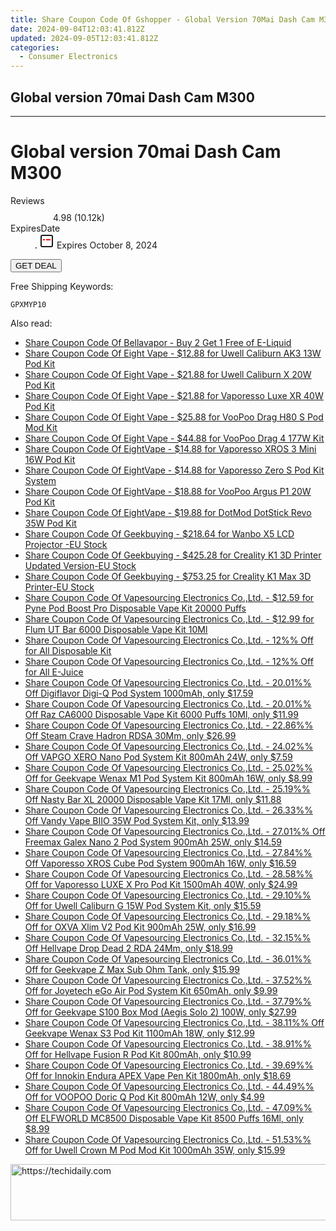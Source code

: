 ```yaml
---
title: Share Coupon Code Of Gshopper - Global Version 70Mai Dash Cam M300
date: 2024-09-04T12:03:41.812Z
updated: 2024-09-05T12:03:41.812Z
categories:
  - Consumer Electronics
---
```


## Global version 70mai Dash Cam M300

<hr>
<main class="px-4 py-6 sm:p-6 md:px-8 md:py-10">
  <div class="mx-auto grid max-w-4xl grid-cols-1 lg:max-w-5xl lg:grid-cols-2 lg:gap-x-20">
    <div class="relative col-start-1 row-start-1 flex flex-col-reverse rounded-lg bg-gradient-to-t from-black/75 via-black/0 p-3 sm:row-start-2 sm:bg-none sm:p-0 lg:row-start-1">
      <h1 class="mt-1 text-lg font-semibold text-white sm:text-slate-900 md:text-2xl dark:sm:text-white">Global version 70mai Dash Cam M300</h1>
    </div>
        <dl class="row-start-2 mt-4 flex items-center text-xs font-medium sm:row-start-3 sm:mt-1 md:mt-2.5 lg:row-start-2">
      <dt class="sr-only">Reviews</dt>
      <dd class="flex items-center text-indigo-600 dark:text-indigo-400">
        <svg width="24" height="24" fill="none" aria-hidden="true" class="mr-1 stroke-current dark:stroke-indigo-500">
          <path d="m12 5 2 5h5l-4 4 2.103 5L12 16l-5.103 3L9 14l-4-4h5l2-5Z" stroke-width="2" stroke-linecap="round" stroke-linejoin="round" />
        </svg>
        <span>4.98 <span class="font-normal text-slate-400">(10.12k)</span></span>
      </dd>
      <dt class="sr-only">ExpiresDate</dt>
      <dd class="flex items-center">
        <svg width="2" height="2" aria-hidden="true" fill="currentColor" class="mx-3 text-slate-300">
          <circle cx="1" cy="1" r="1" />
        </svg>
        <svg width="24" height="24" viewBox="0 0 24 24" fill="none" stroke="currentColor" stroke-width="2">
          <rect x="3" y="3" width="18" height="18" rx="2" fill="#fff" />
          <path d="M6 10L18 10" stroke="red" stroke-width="2" fill="none" />
          <path d="M10 6L10 18" stroke="#fff" stroke-width="2" fill="none" />
        </svg>
        Expires October 8, 2024      </dd>
    </dl>
    <div class="col-start-1 row-start-3 mt-4 self-center sm:col-start-2 sm:row-span-2 sm:row-start-2 sm:mt-0 lg:col-start-1 lg:row-start-3 lg:row-end-4 lg:mt-6">
      <button type="button" onClick="javascript:window.open(decodeURIComponent('https%3A%2F%2Fwww.shareasale.com%2Fu.cfm%3Fd%3D1118052%26m%3D97331%26u%3D4338022'), '_blank');void(0);" class="rounded-lg bg-red-600 px-3 py-2 text-sm font-medium leading-6 text-white">GET DEAL</button>
    </div>
    <p class="col-start-1 mt-4 text-sm leading-6 sm:col-span-2 lg:col-span-1 lg:row-start-4 lg:mt-6 dark:text-slate-400">Free Shipping Keywords: </p>
    <p class="mt-4">
      <code class="bg-purple-900 p-4 text-sm font-bold tracking-widest text-white">GPXMYP10</code>
    </p>
  </div>
</main>
<span class="atpl-alsoreadstyle">Also read:</span>
<div><ul>
<li><a href="https://coupons.techidaily.com/coupon-1100850-share-122475-sale/"><u>Share Coupon Code Of Bellavapor - Buy 2 Get 1 Free of E-Liquid</u></a></li>
<li><a href="https://coupons.techidaily.com/coupon-1097647-share-59344-sale/"><u>Share Coupon Code Of Eight Vape - $12.88 for Uwell Caliburn AK3 13W Pod Kit</u></a></li>
<li><a href="https://coupons.techidaily.com/coupon-1097675-share-59344-sale/"><u>Share Coupon Code Of Eight Vape - $21.88 for Uwell Caliburn X 20W Pod Kit</u></a></li>
<li><a href="https://coupons.techidaily.com/coupon-1097651-share-59344-sale/"><u>Share Coupon Code Of Eight Vape - $21.88 for Vaporesso Luxe XR 40W Pod Kit</u></a></li>
<li><a href="https://coupons.techidaily.com/coupon-1097663-share-59344-sale/"><u>Share Coupon Code Of Eight Vape - $25.88 for VooPoo Drag H80 S Pod Mod Kit</u></a></li>
<li><a href="https://coupons.techidaily.com/coupon-1097640-share-59344-sale/"><u>Share Coupon Code Of Eight Vape - $44.88 for VooPoo Drag 4 177W Kit</u></a></li>
<li><a href="https://coupons.techidaily.com/coupon-1097648-share-59344-sale/"><u>Share Coupon Code Of EightVape - $14.88 for Vaporesso XROS 3 Mini 16W Pod Kit</u></a></li>
<li><a href="https://coupons.techidaily.com/coupon-1097662-share-59344-sale/"><u>Share Coupon Code Of EightVape - $14.88 for Vaporesso Zero S Pod Kit System</u></a></li>
<li><a href="https://coupons.techidaily.com/coupon-1097645-share-59344-sale/"><u>Share Coupon Code Of EightVape - $18.88 for VooPoo Argus P1 20W Pod Kit</u></a></li>
<li><a href="https://coupons.techidaily.com/coupon-1097682-share-59344-sale/"><u>Share Coupon Code Of EightVape - $19.88 for DotMod DotStick Revo 35W Pod Kit</u></a></li>
<li><a href="https://coupons.techidaily.com/coupon-1100686-share-38812-sale/"><u>Share Coupon Code Of Geekbuying - $218.64 for Wanbo X5 LCD Projector -EU Stock</u></a></li>
<li><a href="https://coupons.techidaily.com/coupon-1100683-share-38812-sale/"><u>Share Coupon Code Of Geekbuying - $425.28 for Creality K1 3D Printer Updated Version-EU Stock</u></a></li>
<li><a href="https://coupons.techidaily.com/coupon-1100685-share-38812-sale/"><u>Share Coupon Code Of Geekbuying - $753.25 for Creality K1 Max 3D Printer-EU Stock</u></a></li>
<li><a href="https://coupons.techidaily.com/coupon-1102522-share-90958-sale/"><u>Share Coupon Code Of Vapesourcing Electronics Co.,Ltd. - $12.59 for Pyne Pod Boost Pro Disposable Vape Kit 20000 Puffs</u></a></li>
<li><a href="https://coupons.techidaily.com/coupon-1062742-share-90958-sale/"><u>Share Coupon Code Of Vapesourcing Electronics Co.,Ltd. - $12.99 for Flum UT Bar 6000 Disposable Vape Kit 10Ml</u></a></li>
<li><a href="https://coupons.techidaily.com/coupon-1036189-share-90958-sale/"><u>Share Coupon Code Of Vapesourcing Electronics Co.,Ltd. - 12%% Off for All Disposable Kit</u></a></li>
<li><a href="https://coupons.techidaily.com/coupon-1036173-share-90958-sale/"><u>Share Coupon Code Of Vapesourcing Electronics Co.,Ltd. - 12%% Off for All E-Juice</u></a></li>
<li><a href="https://coupons.techidaily.com/coupon-1072019-share-90958-sale/"><u>Share Coupon Code Of Vapesourcing Electronics Co.,Ltd. - 20.01%% Off Digiflavor Digi-Q Pod System 1000mAh, only $17.59</u></a></li>
<li><a href="https://coupons.techidaily.com/coupon-1048230-share-90958-sale/"><u>Share Coupon Code Of Vapesourcing Electronics Co.,Ltd. - 20.01%% Off Raz CA6000 Disposable Vape Kit 6000 Puffs 10Ml, only $11.99</u></a></li>
<li><a href="https://coupons.techidaily.com/coupon-1069385-share-90958-sale/"><u>Share Coupon Code Of Vapesourcing Electronics Co.,Ltd. - 22.86%% Off Steam Crave Hadron RDSA 30Mm, only $26.99</u></a></li>
<li><a href="https://coupons.techidaily.com/coupon-1100831-share-90958-sale/"><u>Share Coupon Code Of Vapesourcing Electronics Co.,Ltd. - 24.02%% Off VAPGO XERO Nano Pod System Kit 800mAh 24W, only $7.59</u></a></li>
<li><a href="https://coupons.techidaily.com/coupon-892179-share-90958-sale/"><u>Share Coupon Code Of Vapesourcing Electronics Co.,Ltd. - 25.02%% Off for Geekvape Wenax M1 Pod System Kit 800mAh 16W, only $8.99</u></a></li>
<li><a href="https://coupons.techidaily.com/coupon-1102845-share-90958-sale/"><u>Share Coupon Code Of Vapesourcing Electronics Co.,Ltd. - 25.19%% Off Nasty Bar XL 20000 Disposable Vape Kit 17Ml, only $11.88</u></a></li>
<li><a href="https://coupons.techidaily.com/coupon-1101872-share-90958-sale/"><u>Share Coupon Code Of Vapesourcing Electronics Co.,Ltd. - 26.33%% Off Vandy Vape BIIO 35W Pod System Kit, only $13.99</u></a></li>
<li><a href="https://coupons.techidaily.com/coupon-1097873-share-90958-sale/"><u>Share Coupon Code Of Vapesourcing Electronics Co.,Ltd. - 27.01%% Off Freemax Galex Nano 2 Pod System 900mAh 25W, only $14.59</u></a></li>
<li><a href="https://coupons.techidaily.com/coupon-1097872-share-90958-sale/"><u>Share Coupon Code Of Vapesourcing Electronics Co.,Ltd. - 27.84%% Off Vaporesso XROS Cube Pod System 900mAh 16W, only $16.59</u></a></li>
<li><a href="https://coupons.techidaily.com/coupon-1049620-share-90958-sale/"><u>Share Coupon Code Of Vapesourcing Electronics Co.,Ltd. - 28.58%% Off for Vaporesso LUXE X Pro Pod Kit 1500mAh 40W, only $24.99</u></a></li>
<li><a href="https://coupons.techidaily.com/coupon-704070-share-90958-sale/"><u>Share Coupon Code Of Vapesourcing Electronics Co.,Ltd. - 29.10%% Off for Uwell Caliburn G 15W Pod System Kit, only $15.59</u></a></li>
<li><a href="https://coupons.techidaily.com/coupon-1033356-share-90958-sale/"><u>Share Coupon Code Of Vapesourcing Electronics Co.,Ltd. - 29.18%% Off for OXVA Xlim V2 Pod Kit 900mAh 25W, only $16.99</u></a></li>
<li><a href="https://coupons.techidaily.com/coupon-1071405-share-90958-sale/"><u>Share Coupon Code Of Vapesourcing Electronics Co.,Ltd. - 32.15%% Off Hellvape Drop Dead 2 RDA 24Mm, only $18.99</u></a></li>
<li><a href="https://coupons.techidaily.com/coupon-791468-share-90958-sale/"><u>Share Coupon Code Of Vapesourcing Electronics Co.,Ltd. - 36.01%% Off for Geekvape Z Max Sub Ohm Tank, only $15.99</u></a></li>
<li><a href="https://coupons.techidaily.com/coupon-873638-share-90958-sale/"><u>Share Coupon Code Of Vapesourcing Electronics Co.,Ltd. - 37.52%% Off for Joyetech eGo Air Pod System Kit 650mAh, only $9.99</u></a></li>
<li><a href="https://coupons.techidaily.com/coupon-829802-share-90958-sale/"><u>Share Coupon Code Of Vapesourcing Electronics Co.,Ltd. - 37.79%% Off for Geekvape S100 Box Mod (Aegis Solo 2) 100W, only $27.99</u></a></li>
<li><a href="https://coupons.techidaily.com/coupon-1055123-share-90958-sale/"><u>Share Coupon Code Of Vapesourcing Electronics Co.,Ltd. - 38.11%% Off Geekvape Wenax S3 Pod Kit 1100mAh 18W, only $12.99</u></a></li>
<li><a href="https://coupons.techidaily.com/coupon-1027339-share-90958-sale/"><u>Share Coupon Code Of Vapesourcing Electronics Co.,Ltd. - 38.91%% Off for Hellvape Fusion R Pod Kit 800mAh, only $10.99</u></a></li>
<li><a href="https://coupons.techidaily.com/coupon-993547-share-90958-sale/"><u>Share Coupon Code Of Vapesourcing Electronics Co.,Ltd. - 39.69%% Off for Innokin Endura APEX Vape Pen Kit 1800mAh, only $18.69</u></a></li>
<li><a href="https://coupons.techidaily.com/coupon-1007305-share-90958-sale/"><u>Share Coupon Code Of Vapesourcing Electronics Co.,Ltd. - 44.49%% Off for VOOPOO Doric Q Pod Kit 800mAh 12W, only $4.99</u></a></li>
<li><a href="https://coupons.techidaily.com/coupon-1034498-share-90958-sale/"><u>Share Coupon Code Of Vapesourcing Electronics Co.,Ltd. - 47.09%% Off ELFWORLD MC8500 Disposable Vape Kit 8500 Puffs 16Ml, only $8.99</u></a></li>
<li><a href="https://coupons.techidaily.com/coupon-985119-share-90958-sale/"><u>Share Coupon Code Of Vapesourcing Electronics Co.,Ltd. - 51.53%% Off for Uwell Crown M Pod Mod Kit 1000mAh 35W, only $15.99</u></a></li>
</ul></div>

<ins class="adsbygoogle"
      style="display:block"
      data-ad-client="ca-pub-7571918770474297"
      data-ad-slot="8358498916"
      data-ad-format="auto"
      data-full-width-responsive="true"></ins>
<!-- affiliate ads begin -->
<a href="https://oneplusfr.sjv.io/c/5597632/1622438/14044" target="_top" id="1622438">
  <img src="//a.impactradius-go.com/display-ad/14044-1622438" border="0" alt="https://techidaily.com" width="728" height="90"/>
</a>
<img height="0" width="0" src="https://oneplusfr.sjv.io/i/5597632/1622438/14044" style="position:absolute;visibility:hidden;" border="0" />
<!-- affiliate ads end -->